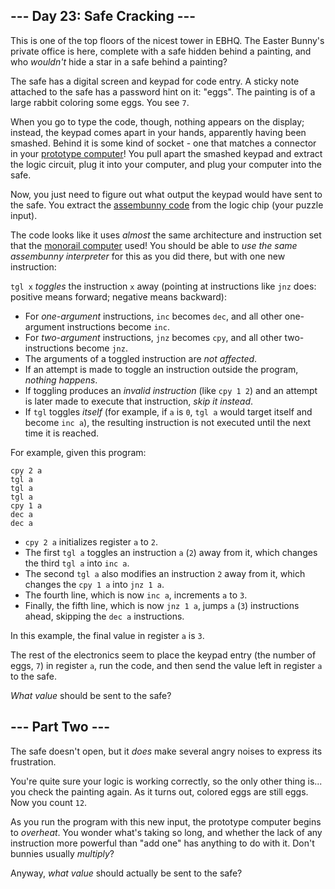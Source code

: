 --- Day 23: Safe Cracking ---
-----------------------------

This is one of the top floors of the nicest tower in EBHQ. The Easter
Bunny's private office is here, complete with a safe hidden behind a
painting, and who *wouldn't* hide a star in a safe behind a painting?

The safe has a digital screen and keypad for code entry. A sticky note
attached to the safe has a password hint on it: "eggs". The painting is
of a large rabbit coloring some eggs. You see `7`.

When you go to type the code, though, nothing appears on the display;
instead, the keypad comes apart in your hands, apparently having been
smashed. Behind it is some kind of socket - one that matches a connector
in your [prototype computer](11)! You pull apart the smashed keypad and
extract the logic circuit, plug it into your computer, and plug your
computer into the safe.

Now, you just need to figure out what output the keypad would have sent
to the safe. You extract the [assembunny code](12) from the logic chip
(your puzzle input).

The code looks like it uses *almost* the same architecture and
instruction set that the [monorail computer](12) used! You should be
able to *use the same assembunny interpreter* for this as you did there,
but with one new instruction:

`tgl x` *toggles* the instruction `x` away (pointing at instructions
like `jnz` does: positive means forward; negative means backward):

-   For *one-argument* instructions, `inc` becomes `dec`, and all other
    one-argument instructions become `inc`.
-   For *two-argument* instructions, `jnz` becomes `cpy`, and all other
    two-instructions become `jnz`.
-   The arguments of a toggled instruction are *not affected*.
-   If an attempt is made to toggle an instruction outside the program,
    *nothing happens*.
-   If toggling produces an *invalid instruction* (like `cpy 1 2`) and
    an attempt is later made to execute that instruction, *skip it
    instead*.
-   If `tgl` toggles *itself* (for example, if `a` is `0`, `tgl a` would
    target itself and become `inc a`), the resulting instruction is not
    executed until the next time it is reached.

For example, given this program:

    cpy 2 a
    tgl a
    tgl a
    tgl a
    cpy 1 a
    dec a
    dec a

-   `cpy 2 a` initializes register `a` to `2`.
-   The first `tgl a` toggles an instruction `a` (`2`) away from it,
    which changes the third `tgl a` into `inc a`.
-   The second `tgl a` also modifies an instruction `2` away from it,
    which changes the `cpy 1 a` into `jnz 1 a`.
-   The fourth line, which is now `inc a`, increments `a` to `3`.
-   Finally, the fifth line, which is now `jnz 1 a`, jumps `a` (`3`)
    instructions ahead, skipping the `dec a` instructions.

In this example, the final value in register `a` is `3`.

The rest of the electronics seem to place the keypad entry (the number
of eggs, `7`) in register `a`, run the code, and then send the value
left in register `a` to the safe.

*What value* should be sent to the safe?

--- Part Two ---
----------------

The safe doesn't open, but it *does* make several <span
title="SUCH INCORRECT! VERY LOCK! WOW!">angry noises</span> to express
its frustration.

You're quite sure your logic is working correctly, so the only other
thing is... you check the painting again. As it turns out, colored eggs
are still eggs. Now you count `12`.

As you run the program with this new input, the prototype computer
begins to *overheat*. You wonder what's taking so long, and whether the
lack of any instruction more powerful than "add one" has anything to do
with it. Don't bunnies usually *multiply*?

Anyway, *what value* should actually be sent to the safe?
